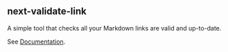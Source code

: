 ## next-validate-link

A simple tool that checks all your Markdown links are valid and up-to-date.

See [Documentation](https://next-validate-link.vercel.app).
